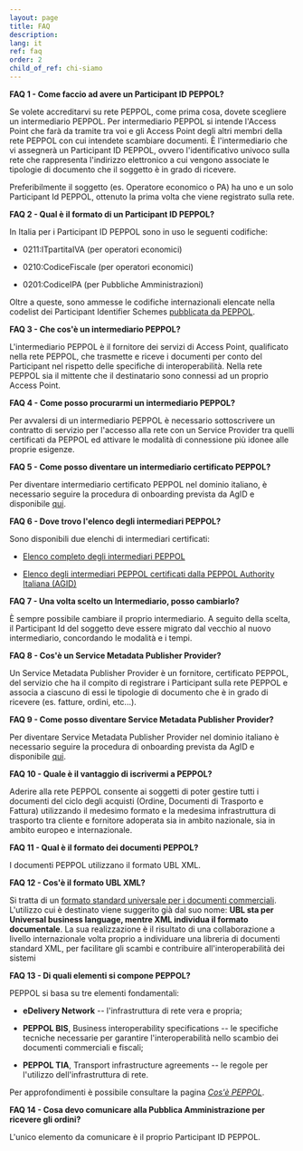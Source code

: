 ```yaml
---
layout: page
title: FAQ
description: 
lang: it
ref: faq
order: 2
child_of_ref: chi-siamo
---
```


**FAQ 1 - Come faccio ad avere un Participant ID PEPPOL?**

Se volete accreditarvi su rete PEPPOL, come prima cosa, dovete scegliere un intermediario PEPPOL. Per intermediario PEPPOL si intende l'Access Point che farà da tramite tra voi e gli Access Point degli altri membri della rete PEPPOL con cui intendete scambiare documenti. È l'intermediario che vi assegnerà un Participant ID PEPPOL, ovvero l'identificativo univoco sulla rete che rappresenta l'indirizzo elettronico a cui vengono associate le tipologie di documento che il soggetto è in grado di ricevere.

Preferibilmente il soggetto (es. Operatore economico o PA) ha uno e un solo Participant Id PEPPOL, ottenuto la prima volta che viene registrato sulla rete.

**FAQ 2 - Qual è il formato di un Participant ID PEPPOL?**

In Italia per i Participant ID PEPPOL sono in uso le seguenti codifiche:

- 0211:ITpartitaIVA (per operatori economici)

- 0210:CodiceFiscale (per operatori economici)

- 0201:CodiceIPA (per Pubbliche Amministrazioni)

Oltre a queste, sono ammesse le codifiche internazionali elencate nella codelist dei Participant Identifier Schemes [pubblicata da PEPPOL](https://docs.peppol.eu/edelivery/codelists/).

**FAQ 3 - Che cos'è un intermediario PEPPOL?**

L'intermediario PEPPOL è il fornitore dei servizi di Access Point, qualificato nella rete PEPPOL, che trasmette e riceve i documenti per conto del Participant nel rispetto delle specifiche di interoperabilità. Nella rete PEPPOL sia il mittente che il destinatario sono connessi ad un proprio Access Point.

**FAQ 4 - Come posso procurarmi un intermediario PEPPOL?**

Per avvalersi di un intermediario PEPPOL è necessario sottoscrivere un contratto di servizio per l'accesso alla rete con un Service Provider tra quelli certificati da PEPPOL ed attivare le modalità di connessione più idonee alle proprie esigenze.

**FAQ 5 - Come posso diventare un intermediario certificato PEPPOL?**

Per diventare intermediario certificato PEPPOL nel dominio italiano, è necessario seguire la procedura di onboarding prevista da AgID e disponibile [qui](/it/qualificazione-ap-smp/).

**FAQ 6 - Dove trovo l'elenco degli intermediari PEPPOL?**

Sono disponibili due elenchi di intermediari certificati:

- [Elenco completo degli intermediari PEPPOL](https://peppol.eu/who-is-who/peppol-certified-aps/)

- [Elenco degli intermediari PEPPOL certificati dalla PEPPOL Authority Italiana (AGID)](https://peppol.agid.gov.it/it/qualificazione-ap-smp/elenco-ap-smp/)

**FAQ 7 - Una volta scelto un Intermediario, posso cambiarlo?**

È sempre possibile cambiare il proprio intermediario. A seguito della scelta, il Participant Id del soggetto deve essere migrato dal vecchio al nuovo intermediario, concordando le modalità e i tempi.

**FAQ 8 - Cos'è un Service Metadata Publisher Provider?**

Un Service Metadata Publisher Provider è un fornitore, certificato PEPPOL, del servizio che ha il compito di registrare i Participant sulla rete PEPPOL e associa a ciascuno di essi le tipologie di documento che è in grado di ricevere (es. fatture, ordini, etc...).

**FAQ 9 - Come posso diventare Service Metadata Publisher Provider?**

Per diventare Service Metadata Publisher Provider nel dominio italiano è necessario seguire la procedura di onboarding prevista da AgID e disponibile [qui](/it/qualificazione-ap-smp/).

**FAQ 10 - Quale è il vantaggio di iscrivermi a PEPPOL?**

Aderire alla rete PEPPOL consente ai soggetti di poter gestire tutti i documenti del ciclo degli acquisti (Ordine, Documenti di Trasporto e Fattura) utilizzando il medesimo formato e la medesima infrastruttura di trasporto tra cliente e fornitore adoperata sia in ambito nazionale, sia in ambito europeo e internazionale.

**FAQ 11 - Qual è il formato dei documenti PEPPOL?**

I documenti PEPPOL utilizzano il formato UBL XML.

**FAQ 12 - Cos'è il formato UBL XML?**

Si tratta di un [formato standard universale per i documenti commerciali](https://www.oasis-open.org/committees/tc_home.php?wg_abbrev=ubl). L'utilizzo cui è destinato viene suggerito già dal suo nome: **UBL sta per Universal business language, mentre XML individua il formato documentale**. La sua realizzazione è il risultato di una collaborazione a livello internazionale volta proprio a individuare una libreria di documenti standard XML, per facilitare gli scambi e contribuire all'interoperabilità dei sistemi

**FAQ 13 - Di quali elementi si compone PEPPOL?**

PEPPOL si basa su tre elementi fondamentali:

- **eDelivery Network** -- l'infrastruttura di rete vera e propria;

- **PEPPOL BIS**, Business interoperability specifications -- le specifiche tecniche necessarie per garantire l'interoperabilità nello scambio dei documenti commerciali e fiscali;

- **PEPPOL TIA**, Transport infrastructure agreements -- le regole per l'utilizzo dell'infrastruttura di rete.

Per approfondimenti è possibile consultare la pagina [*Cos'è PEPPOL*](/it/chi-siamo/cos-e-peppol/).

**FAQ 14 - Cosa devo comunicare alla Pubblica Amministrazione per ricevere gli ordini?**

L'unico elemento da comunicare è il proprio Participant ID PEPPOL.

